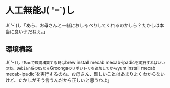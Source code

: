 # 人工無能J( 'ｰ`)し
J( 'ｰ`)し「あら、お母さんと一緒におしゃべりしてくれるのかしら？たかしは本当に良い子だねぇ。」

## 環境構築
J( 'ｰ`)し「Macで環境構築する時は`brew install mecab mecab-ipadic`を実行すればいいのね。Debian系のOSなら`Groonga`のリポジトリを追加してから`yum install mecab mecab-ipadic`を実行するのね。お母さん、難しいことはあまりよくわからないけど、たかしがそう言うんだから正しいと思うわよ」
